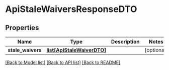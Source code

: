 # ApiStaleWaiversResponseDTO

## Properties

| Name              | Type                                                | Description | Notes      |
| ----------------- | --------------------------------------------------- | ----------- | ---------- |
| **stale_waivers** | [**list[ApiStaleWaiverDTO]**](ApiStaleWaiverDTO.md) |             | [optional] |

[[Back to Model list]](../README.md#documentation-for-models) [[Back to API list]](../README.md#documentation-for-api-endpoints) [[Back to README]](../README.md)
